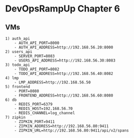 # DevOpsRampUp Chapter 6
 
## VMs

    1) auth_api
        - AUTH_API_PORT=8000
        - AUTH_API_ADDRESS=http://192.168.56.20:8000
    2) users_api
        - SERVER_PORT=8083
        - USERS_API_ADDRESS=http://192.168.56.30:8083
    3) todo_api
        - TODO_API_PORT=8082
        - TODO_API_ADDRESS=http://192.168.56.40:8082
    4) lmp 
        - LMP_ADDRESS=http://192.168.56.50
    5) frontend
        - PORT=8080
        - FRONTEND_ADDRESS=http://192.168.56.60:8080
    6) db
        - REDIS_PORT=6379
        - REDIS_HOST=192.168.56.70
        - REDIS_CHANNEL=log_channel
    7) zipkin
        - ZIPKIN_PORT=9411
        - ZIPKIN_ADDRESS=http://192.168.56.80:9411
        - ZIPKIN_URL=http://192.168.56.80:9411/api/v2/spans


